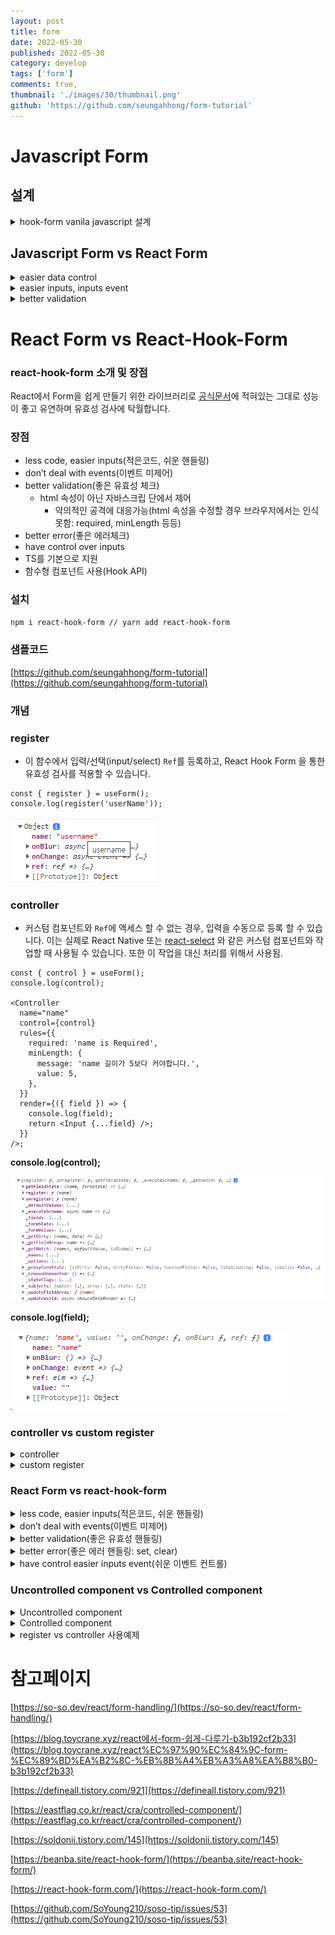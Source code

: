 ```yaml
---
layout: post
title: form
date: 2022-05-30
published: 2022-05-30
category: develop
tags: ['form']
comments: true,
thumbnail: './images/30/thumbnail.png'
github: 'https://github.com/seungahhong/form-tutorial'
---
```


# Javascript Form

## 설계

<details>
  <summary>hook-form vanila javascript 설계</summary>

![form 설계안](./images/30/Untitled3.png)

</details>

## Javascript Form vs React Form

<details>
  <summary>easier data control</summary>

```tsx
// vanila javascript 사용
//// FormModal.ts
export default class FormModel {
  data: formTypes;

  constructor(key: string, options: formOptions) {
    this.data = {
      key,
      value: '',
      required: options.required,
      minLength: options.minLength,
    };
  }

  getValue(): string {
    return this.data.value;
  }

  setValue(_value: string): void {
    this.data.value = _value;
  }

  getValid(): { key: string; message: string } | void {
    if (this.data.required && this.data.value === '') {
      return { key: this.data.key, message: this.data.required };
    }

    if (
      this.data.minLength &&
      this.data.minLength.value > this.data.value.length
    ) {
      return { key: this.data.key, message: this.data.minLength.message };
    }
  }
}

//// FormController.ts
userNameModel.setValue((event as CustomEvent).detail);
emailModel.setValue((event as CustomEvent).detail);
passwordModel.setValue((event as CustomEvent).detail);

// react 사용(custom hooks)
const useHookFormRegister = (options: hookOptions) => {
  const [value, setValue] = useState('');
  const ref = useRef<HTMLInputElement>(null);
  const getValid = ({ focus }: validateOptions) => {
    const { required, minLength } = options;
    if (focus) {
      ref.current?.focus();
    }

    if (!value && required) {
      return required;
    }

    if (!value && minLength && value.length < minLength.value) {
      return minLength.message;
    }

    return '';
  };

  return [value, setValue, ref, getValid] as const;
};

setUserName(event.target.value);
setEmail(event.target.value);
setPassword(event.target.value);
```

</details>

<details>
  <summary>easier inputs, inputs event</summary>

```tsx
  // vanila javascript 사용
  //// FormView.ts
  ////// useState
  this.emailInput = {
    key: 'email',
    element: document.getElementById('email') as HTMLInputElement,
  };

  ////// onChange, onBlur
  on(this.userNameInput.element, 'change', (event) => {
  this.emit('userName@change', (event.target as HTMLInputElement).value);
  });
  on(this.passwordInput.element, 'blur', () => {
    this.emit('@blur');
  });
  this.on('submit', (event) => {
    event.preventDefault();

    this.emit('handleSubmit');
  });

  //// FormController.ts
  .on('userName@change', (event) => {
    const { userNameModel } = this.formModel;
    userNameModel.setValue((event as CustomEvent).detail);
  })
  .on('handleSubmit', (event) => {
  }

  // react 사용
  const handleEmailChange = (event: React.ChangeEvent<HTMLInputElement>) => {
    setEmail(event.target.value);
  };

  const handleSubmit = (event: React.ChangeEvent<HTMLFormElement>) => {
      event.preventDefault();
  }

  <form onSubmit={handleSubmit}>
    <input
      value={userName}
      onChange={handleUsernameChange}
      onBlur={handleBlur}
      type="text"
      placeholder="이름을 입력하세요."
      ref={userNameRef}
    />
    <input
      value={email}
      onChange={handleEmailChange}
      onBlur={handleBlur}
      type="email"
      ref={emailRef}
      placeholder="이메일을 입력하세요."
    />
    <input
      value={password}
      onChange={handlePasswordChange}
      onBlur={handleBlur}
      type="password"
      ref={passwordRef}
      placeholder="패스워드를 입력하세요."
    />
    <input type="submit" />
  </form>
```

</details>

<details>
  <summary>better validation</summary>

```tsx
// vanila javascript 사용
//// FormModel.ts
getValid(): { key: string; message: string } | void {
  if (this.data.required && this.data.value === '') {
    return { key: this.data.key, message: this.data.required };
  }

  if (
    this.data.minLength &&
    this.data.minLength.value > this.data.value.length
  ) {
    return { key: this.data.key, message: this.data.minLength.message };
  }
}

//// FormController.ts
const userName = userNameModel.getValid();
if (userName) {
  this.formView.validate({
    message: userName.message,
    focus: userName.key,
  });
}

//// FormView.ts
validate(validateOptions: validateViewOptions) {
  const { message, focus: focusKey } = validateOptions;
  set(this.errorDiv.element as HTMLDivElement, message);

  if (this.userNameInput.key === focusKey) {
    focus(this.userNameInput.element);
  } else if (this.emailInput.key === focusKey) {
    focus(this.emailInput.element);
  } else if (this.passwordInput.key === focusKey) {
    focus(this.passwordInput.element);
  }
}

// react 사용
const useHookFormRegister = (options: hookOptions) => {
  const [value, setValue] = useState("");
  const ref = useRef<HTMLInputElement>(null);
  const getValid = ({ focus }: validateOptions) => {
    const { required, minLength } = options;
    if (focus) {
      ref.current?.focus();
    }

    if (!value && required) {
      return required;
    }

    if (!value && minLength && value.length < minLength.value) {
      return minLength.message;
    }

    return "";
  };

  return [value, setValue, ref, getValid] as const;
};

let errorMessage = "";
if ((errorMessage = userNameGetValid({ focus: true })) !== "") {
  setError(errorMessage);
} else if ((errorMessage = emailGetValid({ focus: true })) !== "") {
  setError(errorMessage);
} else if ((errorMessage = passwordGetValid({ focus: true })) !== "") {
  setError(errorMessage);
} else {
  // 성공
  setUserName("");
  setEmail("");
  setPassword("");
  setError("");
}
```

</details>

# React Form vs React-Hook-Form

### react-hook-form 소개 및 장점

React에서 Form을 쉽게 만들기 위한 라이브러리로 [공식문서](https://react-hook-form.com/)에 적혀있는 그대로 성능이 좋고 유연하며 유효성 검사에 탁월합니다.

### 장점

- less code, easier inputs(적은코드, 쉬운 핸들링)
- don’t deal with events(이벤트 미제어)
- better validation(좋은 유효성 체크)
  - html 속성이 아닌 자바스크립 단에서 제어
    - 악의적인 공격에 대응가능(html 속성을 수정할 경우 브라우저에서는 인식못함: required, minLength 등등)
- better error(좋은 에러체크)
- have control over inputs
- TS를 기본으로 지원
- 함수형 컴포넌트 사용(Hook API)

### 설치

```bash
npm i react-hook-form // yarn add react-hook-form
```

### 샘플코드

[https://github.com/seungahhong/form-tutorial](https://github.com/seungahhong/form-tutorial)

### 개념

### register

- 이 함수에서 입력/선택(input/select) `Ref`를 등록하고, React Hook Form 을 통한 유효성 검사를 적용할 수 있습니다.

```tsx
const { register } = useForm();
console.log(register('userName'));
```

![Untitled](./images/30/Untitled.png)

### controller

- 커스텀 컴포넌트와 `Ref`에 액세스 할 수 없는 경우, 입력을 수동으로 등록 할 수 있습니다. 이는 실제로 React Native 또는 [react-select](https://github.com/JedWatson/react-select) 와 같은 커스텀 컴포넌트와 작업할 때 사용될 수 있습니다. 또한 이 작업을 대신 처리를 위해서 사용됨.

```tsx
const { control } = useForm();
console.log(control);

<Controller
  name="name"
  control={control}
  rules={{
    required: 'name is Required',
    minLength: {
      message: 'name 길이가 5보다 커야합니다.',
      value: 5,
    },
  }}
  render={({ field }) => {
    console.log(field);
    return <Input {...field} />;
  }}
/>;
```

**console.log(control);**

![Untitled](./images/30/Untitled1.png)

**console.log(field);**

![Untitled](./images/30/Untitled2.png)

### controller vs custom register

<details>
  <summary>controller</summary>

```tsx
import React, { useEffect } from 'react';
import { Input, Select, MenuItem } from '@material-ui/core';
import { useForm, Controller } from 'react-hook-form';

const defaultValues = {
  select: '',
  input: '',
};

function App() {
  const { handleSubmit, reset, watch, control } = useForm({ defaultValues });
  const onSubmit = data => console.log(data);

  return (
    <form onSubmit={handleSubmit(onSubmit)}>
      <Controller
        render={({ field }) => (
          <Select {...field}>
            <MenuItem value={10}>Ten</MenuItem>
            <MenuItem value={20}>Twenty</MenuItem>
          </Select>
        )}
        control={control}
        name="select"
        defaultValue={10}
      />

      <Input {...register('input')} />

      <button type="button" onClick={() => reset({ defaultValues })}>
        Reset
      </button>
      <input type="submit" />
    </form>
  );
}
```

</details>

<details>
  <summary>custom register</summary>

```tsx
import React, { useEffect } from 'react';
import { Input, Select, MenuItem } from '@material-ui/core';
import { useForm } from 'react-hook-form';

const defaultValues = {
  select: 10,
  input: '',
};

function App() {
  const { register, handleSubmit, setValue, reset, watch } = useForm({
    defaultValues,
  });
  const selectValue = watch('select');
  const onSubmit = data => console.log(data);

  useEffect(() => {
    register({ name: 'select' });
  }, [register]);

  const handleChange = e => setValue('select', e.target.value);

  return (
    <form onSubmit={handleSubmit(onSubmit)}>
      <Select value={selectValue} onChange={handleChange}>
        <MenuItem value={10}>Ten</MenuItem>
        <MenuItem value={20}>Twenty</MenuItem>
      </Select>
      <Input {...register('input')} />

      <button type="button" onClick={() => reset({ ...defaultValues })}>
        Reset
      </button>
      <input type="submit" />
    </form>
  );
}
```

</details>

### React Form vs react-hook-form

<details>
  <summary>less code, easier inputs(적은코드, 쉬운 핸들링)</summary>

```tsx
// react-hook-form 사용 전
const [userName, setUserName] = useState('');
const handleUsernameChange = (event: React.ChangeEvent<HTMLInputElement>) => {
  setUserName(event.target.value);
};

<input
  value={userName}
  onChange={handleUsernameChange}
  type="text"
  placeholder="Username"
  required
  minLength={5}
/>;

// react-hook-form 사용 후
const { register } = useForm();
<input
  {...register('userName')}
  type="text"
  placeholder="Username"
  required
  minLength={5}
/>;
```

</details>

<details>
  <summary>don’t deal with events(이벤트 미제어)</summary>

```tsx
// react-hook-form 사용 전
const [userName, setUserName] = useState("");
const handleUsernameChange = (event: React.ChangeEvent<HTMLInputElement>) => {
  setUserName(event.target.value);
};

<input
  value={userName}
  onChange={handleUsernameChange}
  type="text"
  placeholder="Username"
  required
  minLength={5}
/>
<div>{`${userName}${email}${password}`}</div>

const { register } = useForm();
const { userName = "", email = "", password = "" } = watch();
<input
    {...register("userName")}
    type="text"
    placeholder="Username"
    required
    minLength={5}
  />

<input
  {...register("userName")}
  type="text"
  placeholder="Username"
  required
  minLength={5}
/>
<div>{`${userName}${email}${password}`}</div>
```

</details>

<details>
  <summary>better validation(좋은 유효성 핸들링)</summary>

```tsx
// react-hook-form 사용 전
const [userName, setUserName] = useState("");
const [error, setError] = useState("");
const userNameRef = useRef<HTMLInputElement>(null);
const handleSubmit = (event: React.ChangeEvent<HTMLFormElement>) => {
  event.preventDefault();

  setError("");

  // userName 체크
  if (!userName || userName.length < 5) {
    if (!userName) {
      setError("userName is Required");
    } else {
      setError("userName 길이가 5보다 커야합니다.");
    }

    userNameRef.current?.focus();
  }
};
<form onSubmit={handleSubmit}>
<input
  value={userName}
  onChange={handleUsernameChange}
  type="text"
  placeholder="Username"
  ref={userNameRef}
/>
{error && <span>{error}</span>}

// react-hook-form 사용 후
interface formTypes {
	userName: string;
	email: string;
	password: string;
	errors?: string;
}
const {
  register,
  watch,
  handleSubmit,
  setError,
  resetField,
  formState: { errors: stateErrors },
} = useForm<formTypes>();
const handleInvalid = (errors: FieldErrors) => {
	const { userName, email, password } = errors;

	resetField("errors");

	if (userName) {
	  setError("errors", { message: userName.message });
	} else if (email) {
	  setError("errors", { message: email.message });
	} else {
	  setError("errors", { message: password.message });
	}
};
<form onSubmit={handleSubmit(handleValid, handleInvalid)}>
<input
  {...register("userName", {
    required: "userName is Required",
    minLength: {
      message: "userName 길이가 5보다 커야합니다.",
      value: 5,
    },
  })}
  type="text"
  placeholder="Username"
/>
<span>{stateErrors.errors?.message}</span>
```

</details>

<details>
  <summary>better error(좋은 에러 핸들링: set, clear)</summary>

```tsx
// react-hook-form 사용 전
const [error, setError] = useState('');
//// set
setError('email is Required');

//// clear
setError('');

{
  error && <span>{error}</span>;
}

// react-hook-form 사용 후
const {
  ...setError,
  clearErrors,
  formState: { errors: stateErrors },
} = useForm<formTypes>();

const handleInvalid = (errors: FieldErrors) => {
  const { userName, email, password } = errors;

  clearErrors('errors');

  if (userName) {
    setError('errors', { message: userName.message });
  } else if (email) {
    setError('errors', { message: email.message });
  } else {
    setError('errors', { message: password.message });
  }
};

<span>{stateErrors.errors?.message}</span>;
```

</details>

<details>
  <summary>have control easier inputs event(쉬운 이벤트 컨트롤)</summary>

```tsx
// react-hook-form 사용 전
const handleBlur = (event: React.FocusEvent<HTMLInputElement>) => {
  setError("");

  // userName 체크
  if (!userName || userName.length < 5) {
    if (!userName) {
      setError("userName is Required");
    } else {
      setError("userName 길이가 5보다 커야합니다.");
    }

    userNameRef.current?.focus();
  } else if (!email) {
    setError("email is Required");
    emailRef.current?.focus();
  } else if (!password) {
    setError("password is Required");
    passwordRef.current?.focus();
  } else {
    // 성공
    setUserName("");
    setEmail("");
    setPassword("");
    setError("");
  }
};

<input
  value={userName}
  onChange={handleUsernameChange}
  onBlur={handleBlur}
  type="text"
  placeholder="이름을 입력하세요."
  ref={userNameRef}
/>
<input
  value={email}
  onChange={handleEmailChange}
  onBlur={handleBlur}
  type="email"
  ref={emailRef}
  placeholder="이메일을 입력하세요."
/>
<input
  value={password}
  onChange={handlePasswordChange}
  onBlur={handleBlur}
  type="password"
  ref={passwordRef}
  placeholder="패스워드를 입력하세요."
/>
{error && <span>{error}</span>}

// react-hook-form 사용 후
const {
  register,
  watch,
  handleSubmit,
  setError,
  reset,
  clearErrors,
  formState: { errors: stateErrors },
} = useForm<formTypes>({
  mode: "onBlur",
});

useEffect(() => {
  const { userName, email, password } = stateErrors;

  clearErrors("errors");

  if (userName) {
    setError("errors", { message: userName.message });
  } else if (email) {
    setError("errors", { message: email.message });
  } else {
    setError("errors", { message: password?.message });
  }
}, [stateErrors.email, stateErrors.password, stateErrors.userName]);
<span>{stateErrors.errors?.message}</span>
```

</details>

### Uncontrolled component vs Controlled component

<details>
  <summary>Uncontrolled component</summary>

- 모든 상태 업데이트에 대한 이벤트 핸들러를 작성하신 대신 ref를 사용하여 DOM에서 폼 값을 가져와서 처리한다.
- **PULL** the value

```tsx
class Form extends React.Component {
handleSubmitClick = () => {
  const name = this._name.value;
  // do something with name..
}

render() {
  return (
    <div>
      <input type="text" ref={input => this._name = input} />
      <button onClick={this.handleSubmitClick}>Sign up</button>
    </div>
  );
}
```

</details>

<details>
  <summary>Controlled component</summary>

- 현재 HTML 엘리먼트에 들어온 정보를 state로 변경시키고, 변경된 state를 기반으로 HTML 엘리먼트의 Value를 변경시키는 방식
- **PUSH** the value
- material ui 라이브러리에서 ref 속성을 제어하지 않는 Controlled Component 전달해주는 경우가 있음

```tsx
class Form extends Component {
  constructor() {
    super();
    this.state = {
      name: '',
    };
  }

  handleNameChange = event => {
    this.setState({ name: event.target.value });
  };

  render() {
    return (
      <div>
        <input
          type="text"
          value={this.state.name}
          onChange={this.handleNameChange}
        />
      </div>
    );
  }
}
```

</details>
<details>
  <summary>register vs controller 사용예제</summary>

- register vs controller 사용예제
  참고페이지: [https://react-hook-form.com/kr/advanced-usage](https://react-hook-form.com/kr/advanced-usage)

  ```tsx
  // register(Uncontrolled component)

  const {
    register,
  } = useForm<formTypes>({
    defaultValues: {
      userName: "",
    },
  });
  <form onSubmit={handleSubmit(handleValid, handleInvalid)}>
    <input
      {...register("userName", {
        required: "userName is Required",
        minLength: {
          message: "userName 길이가 5보다 커야합니다.",
          value: 5,
        },
      })}
      type="text"
      placeholder="이름을 입력하세요."
    />
    <input type="submit" />
  </form>
  <div>{`${userName}`}</div>

  // controller(Controlled component)
  import Input from "@material-ui/core/Input";

  const { control, handleSubmit, watch } = useForm<formTypes>({
    defaultValues: {
      name: "",
    },
  });
  <form onSubmit={handleSubmit(handleValid, handleInvalid)}>
      <Controller
        name="name"
        control={control}
        rules={{
          required: "name is Required",
          minLength: {
            message: "name 길이가 5보다 커야합니다.",
            value: 5,
          },
        }}
        render={({ field }) => {
          console.log(field);
          return <Input {...field} />;
        }}
      />
      <input type="submit" />
    </form>
    <div>{`${name}`}</div>
  ```

</details>

# 참고페이지

[https://so-so.dev/react/form-handling/](https://so-so.dev/react/form-handling/)

[https://blog.toycrane.xyz/react에서-form-쉽게-다루기-b3b192cf2b33](https://blog.toycrane.xyz/react%EC%97%90%EC%84%9C-form-%EC%89%BD%EA%B2%8C-%EB%8B%A4%EB%A3%A8%EA%B8%B0-b3b192cf2b33)

[https://defineall.tistory.com/921](https://defineall.tistory.com/921)

[https://eastflag.co.kr/react/cra/controlled-component/](https://eastflag.co.kr/react/cra/controlled-component/)

[https://soldonii.tistory.com/145](https://soldonii.tistory.com/145)

[https://beanba.site/react-hook-form/](https://beanba.site/react-hook-form/)

[https://react-hook-form.com/](https://react-hook-form.com/)

[https://github.com/SoYoung210/soso-tip/issues/53](https://github.com/SoYoung210/soso-tip/issues/53)

